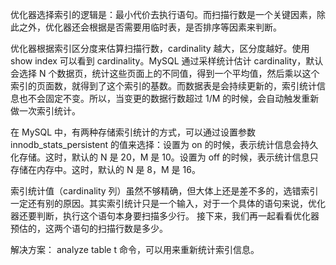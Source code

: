 优化器选择索引的逻辑是：最小代价去执行语句。而扫描行数是一个关键因素，除此之外，优化器还会根据是否需要用临时表，是否排序等因素来判断。

优化器根据索引区分度来估算扫描行数，cardinality 越大，区分度越好。使用 show index 可以看到 cardinality。MySQL 通过采样统计估计 cardinality，默认会选择 N 个数据页，统计这些页面上的不同值，得到一个平均值，然后乘以这个索引的页面数，就得到了这个索引的基数。而数据表是会持续更新的，索引统计信息也不会固定不变。所以，当变更的数据行数超过 1/M 的时候，会自动触发重新做一次索引统计。

在 MySQL 中，有两种存储索引统计的方式，可以通过设置参数 innodb_stats_persistent 的值来选择：设置为 on 的时候，表示统计信息会持久化存储。这时，默认的 N 是 20，M 是 10。设置为 off 的时候，表示统计信息只存储在内存中。这时，默认的 N 是 8，M 是 16。

索引统计值（cardinality 列）虽然不够精确，但大体上还是差不多的，选错索引一定还有别的原因。其实索引统计只是一个输入，对于一个具体的语句来说，优化器还要判断，执行这个语句本身要扫描多少行。
接下来，我们再一起看看优化器预估的，这两个语句的扫描行数是多少。

解决方案： analyze table t 命令，可以用来重新统计索引信息。
